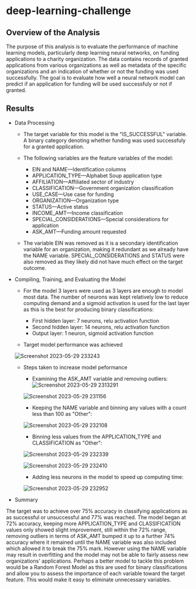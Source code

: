 # deep-learning-challenge

## Overview of the Analysis

The purpose of this analysis is to evaluate the performance of machine learning models, particularly deep learning neural networks, on funding applications to a charity organization. The data contains records of granted applications from various organizations as well as metadata of the specific organizations and an indication of whether or not the funding was used successfully. The goal is to evaluate how well a neural network model can predict if an application for funding will be used successfuly or not if granted.

## Results

* Data Processing

  - The target variable for this model is the "IS_SUCCESSFUL" variable. A binary category denoting whether funding was used successfuly for a granted application.
  
  - The following variables are the feature variables of the model:
    * EIN and NAME—Identification columns
    * APPLICATION_TYPE—Alphabet Soup application type
    * AFFILIATION—Affiliated sector of industry
    * CLASSIFICATION—Government organization classification
    * USE_CASE—Use case for funding
    * ORGANIZATION—Organization type
    * STATUS—Active status
    * INCOME_AMT—Income classification
    * SPECIAL_CONSIDERATIONS—Special considerations for application
    * ASK_AMT—Funding amount requested
    
  - The variable EIN was removed as it is a secondary identification variable for an organization, making it redundant as we already have the NAME variable. SPECIAL_CONSIDERATIONS and STATUS were also removed as they likely did not have much effect on the target outcome.
 
* Compiling, Training, and Evaluating the Model

  - For the model 3 layers were used as 3 layers are enough to model most data. The number of neurons was kept relatively low to reduce computing demand and a sigmoid activation is used for the last layer as this is the best for producing binary classifications:
    * First hidden layer: 7 neurons, relu activation function
    * Second hidden layer: 14 neurons, relu activation function
    * Output layer: 1 neuron, sigmoid activation function

  - Target model performance was achieved
  
  ![Screenshot 2023-05-29 233243](https://github.com/KevinMosweu/deep-learning-challenge/assets/119974799/6cc86d7c-407a-4261-b97d-0328b7c5df54)

  
  - Steps taken to increase model peformance
  
    * Examining the ASK_AMT variable and removing outliers:
    ![Screenshot 2023-05-29 2313291](https://github.com/KevinMosweu/deep-learning-challenge/assets/119974799/bedd25c8-007a-4493-8b4c-a09b60b16065)

    ![Screenshot 2023-05-29 231156](https://github.com/KevinMosweu/deep-learning-challenge/assets/119974799/5972d42a-8eaf-404a-ba59-7d6afdc0699f)
    
    * Keeping the NAME variable and binning any values with a count less than 100 as "Other":
    
    ![Screenshot 2023-05-29 232108](https://github.com/KevinMosweu/deep-learning-challenge/assets/119974799/46d73f5d-b2a0-476b-8bb3-c35f4361f5ba)
    
    * Binning less values from the APPLICATION_TYPE and CLASSIFICATION as "Other":
    
    ![Screenshot 2023-05-29 232339](https://github.com/KevinMosweu/deep-learning-challenge/assets/119974799/69183ff9-d154-44de-9a07-180f5f7318f2)
    
    ![Screenshot 2023-05-29 232410](https://github.com/KevinMosweu/deep-learning-challenge/assets/119974799/d20ee9a9-c9ba-49be-835d-8b0a30f805df)
    
    * Adding less neurons in the model to speed up computing time:
    
    ![Screenshot 2023-05-29 232952](https://github.com/KevinMosweu/deep-learning-challenge/assets/119974799/25a6d118-4f48-4d77-bb39-f0eefd047129)
    
    
* Summary

The target was to achieve over 75% accuracy in classifying applications as as successful or unsuccessful and 77% was reached. The model began at 72% accuracy, keeping more APPLICATION_TYPE and CLASSIFICATION values only showed slight improvement, still within the 72% range, removing outliers in terms of ASK_AMT bumped it up to a further 74% accuracy where it remained until the NAME variable was also included which allowed it to break the 75% mark. However using the NAME variable may result in overfitting and the model may not be able to fairly assess new organizations' applications. Perhaps a better model to tackle this problem would be a Random Forest Model as this are used for binary classifications and allow you to assess the importance of each variable toward the target feature. This would make it easy to eliminate unnecessary variables.